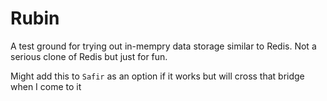 # Rubin

A test ground for trying out in-mempry data storage similar to Redis.
Not a serious clone of Redis but just for fun.

Might add this to `Safir` as an option if it works but will cross that bridge
when I come to it
